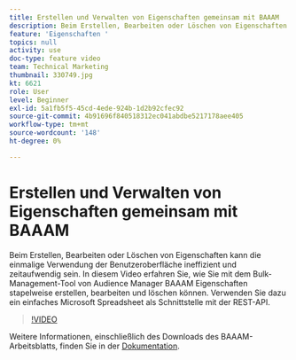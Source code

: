 ```yaml
---
title: Erstellen und Verwalten von Eigenschaften gemeinsam mit BAAAM
description: Beim Erstellen, Bearbeiten oder Löschen von Eigenschaften kann die einmalige Verwendung der Benutzeroberfläche ineffizient und zeitaufwendig sein. In diesem Video erfahren Sie, wie Sie mit dem Bulk-Management-Tool von Audience Manager BAAAM Eigenschaften stapelweise erstellen, bearbeiten und löschen können. Verwenden Sie dazu ein einfaches Microsoft Spreadsheet als Schnittstelle mit der REST-API.
feature: 'Eigenschaften '
topics: null
activity: use
doc-type: feature video
team: Technical Marketing
thumbnail: 330749.jpg
kt: 6621
role: User
level: Beginner
exl-id: 5a1fb5f5-45cd-4ede-924b-1d2b92cfec92
source-git-commit: 4b91696f840518312ec041abdbe5217178aee405
workflow-type: tm+mt
source-wordcount: '148'
ht-degree: 0%

---
```


# Erstellen und Verwalten von Eigenschaften gemeinsam mit BAAAM

Beim Erstellen, Bearbeiten oder Löschen von Eigenschaften kann die einmalige Verwendung der Benutzeroberfläche ineffizient und zeitaufwendig sein. In diesem Video erfahren Sie, wie Sie mit dem Bulk-Management-Tool von Audience Manager BAAAM Eigenschaften stapelweise erstellen, bearbeiten und löschen können. Verwenden Sie dazu ein einfaches Microsoft Spreadsheet als Schnittstelle mit der REST-API.

>[!VIDEO](https://video.tv.adobe.com/v/330749/?quality=12&learn=on)

Weitere Informationen, einschließlich des Downloads des BAAAM-Arbeitsblatts, finden Sie in der [Dokumentation](https://experienceleague.adobe.com/docs/audience-manager/user-guide/reference/bulk-management-tools/bulk-management-intro.html?lang=en#reference).
